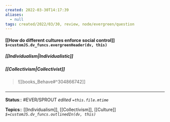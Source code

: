 ```yaml
---
created: 2022-03-30T14:17:39 
aliases:
  - null
tags: created/2022/03/30, review, node/evergreen/question
---
```


#### [[How do different cultures enforce social control]] `$=customJS.dv_funcs.evergreenHeader(dv, this)`


##### [[Individualism|Individualistic]] 

##### [[Collectivism|Collectivist]]
> ![[books_Behave#^304866742]]




### <hr class="footnote"/>

**Status**:: #EVER/SPROUT
*edited `=this.file.mtime`*

**Topics**:: [[Individualism]], [[Collectivism]], [[Culture]]
*`$=customJS.dv_funcs.outlinedIn(dv, this)`*

